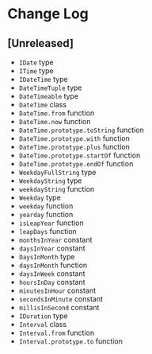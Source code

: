 
# Change Log

## [Unreleased]
- `IDate` type
- `ITime` type
- `IDateTime` type
- `DateTimeTuple` type
- `DateTimeable` type
- `DateTime` class
- `DateTime.from` function
- `DateTime.now` function
- `DateTime.prototype.toString` function
- `DateTime.prototype.with` function
- `DateTime.prototype.plus` function
- `DateTime.prototype.startOf` function
- `DateTime.prototype.endOf` function
- `WeekdayFullString` type
- `WeekdayString` type
- `weekdayString` function
- `Weekday` type
- `weekday` function
- `yearday` function
- `isLeapYear` function
- `leapDays` function
- `monthsInYear` constant
- `daysInYear` constant
- `DaysInMonth` type
- `daysInMonth` function
- `daysInWeek` constant
- `hoursInDay` constant
- `minutesInHour` constant
- `secondsInMinute` constant
- `millisInSecond` constant
- `IDuration` type
- `Interval` class
- `Interval.from` function
- `Interval.prototype.to` function
